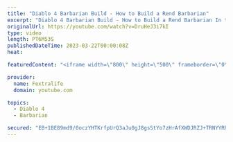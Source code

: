 ```yaml
---
title: "Diablo 4 Barbarian Build - How to Build a Rend Barbarian"
excerpt: "Diablo 4 Barbarian Build - How to Build a Rend Barbarian In this Diablo 4 Beta Build Guide, I'll be showing you my Barbarian tank ..."
originalUrl: https://youtube.com/watch?v=DruHeJ3i7kI
type: video
length: PT6M53S
publishedDateTime: 2023-03-22T00:00:08Z
heat: 

featuredContent: "<iframe width=\"800\" height=\"500\" frameborder=\"0\" src=\"https://www.youtube.com/embed/DruHeJ3i7kI\" allow=\"accelerometer; autoplay; encrypted-media; gyroscope; picture-in-picture\" allowfullscreen></iframe>"

provider:
  name: Fextralife
  domain: youtube.com

topics:
  - Diablo 4
  - Barbarian

secured: "EB+1BE89md9/0oczYHTKrfpUrQ3aJu0gJ8gsStYo7zHrAfXWDJRZJ+TRNYYRR+Ke9Y4u6U32rJTwzRVgm9goBhexFAOIJZQt326AfXEAwt2ss3tzM7EF5KskydF8heIh0MfZ9lCBA+St9kTanB2qNoQsPiaEOBVWelKF3ZAsBRMEC9UP9GTRWdE3WIBv5aW2lYLApoglb5TtpDvZrdeZXYI2kFUrsikiQa9//hAENK8EWvihwkSUqRitugBE427L+vsEXCaEU5WnjhbL05AbkteMa+FUGEr+AJXn0PfXb9bCWpM4ZyKz/j89PUu/ww+aM/tBm648p60BvGlNPLJebSiN9nklEErjNJsgYgHUvo2V/feUs8BLnRbHqDYoKD0IU2di839q7ck8RftMD2xxDwCoRWTzn12+NXTNIfyiP3s=;btgqCpqnTdzzmm3FVsTz+g=="
---
```


